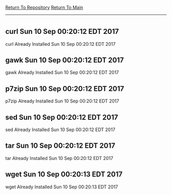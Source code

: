 [Return To Repository](https://github.com/deathbybandaid/piholeparser/)
[Return To Main](https://github.com/deathbybandaid/piholeparser/blob/master/RecentRunLogs/Mainlog.md)
____________________________________
# 
## curl Sun 10 Sep 00:20:12 EDT 2017
curl Already Installed Sun 10 Sep 00:20:12 EDT 2017
## gawk Sun 10 Sep 00:20:12 EDT 2017
gawk Already Installed Sun 10 Sep 00:20:12 EDT 2017
## p7zip Sun 10 Sep 00:20:12 EDT 2017
p7zip Already Installed Sun 10 Sep 00:20:12 EDT 2017
## sed Sun 10 Sep 00:20:12 EDT 2017
sed Already Installed Sun 10 Sep 00:20:12 EDT 2017
## tar Sun 10 Sep 00:20:12 EDT 2017
tar Already Installed Sun 10 Sep 00:20:12 EDT 2017
## wget Sun 10 Sep 00:20:13 EDT 2017
wget Already Installed Sun 10 Sep 00:20:13 EDT 2017
